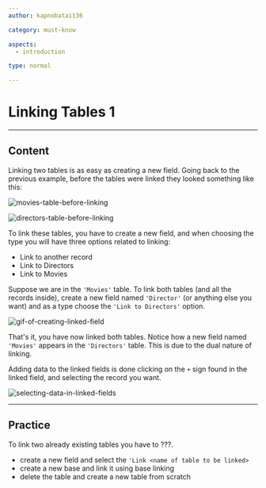 ```yaml
---
author: kapnobatai136

category: must-know

aspects:
  - introduction

type: normal

---
```


# Linking Tables 1

---
## Content

Linking two tables is as easy as creating a new field. Going back to the previous example, before the tables were linked they looked something like this:

![movies-table-before-linking](https://img.enkipro.com/2884bdf4823e64b335dad7a5e3b7527b.png)

![directors-table-before-linking](https://img.enkipro.com/1a0a65a1c575c0b6d6423ef33c347e64.png)

To link these tables, you have to create a new field, and when choosing the type you will have three options related to linking:
- Link to another record
- Link to Directors
- Link to Movies

Suppose we are in the `'Movies'` table. To link both tables (and all the records inside), create a new field named `'Director'` (or anything else you want) and as a type choose the `'Link to Directors'` option. 

![gif-of-creating-linked-field](https://img.enkipro.com/2e7a9eac1f56f6414a7f542169866849.gif)

That's it, you have now linked both tables. Notice how a new field named `'Movies'` appears in the `'Directors'` table. This is due to the dual nature of linking.

Adding data to the linked fields is done clicking on the `+` sign found in the linked field, and selecting the record you want.

![selecting-data-in-linked-fields](https://img.enkipro.com/9d304af19f846ad4767aae26f36e5f5d.gif)

---
## Practice

To link two already existing tables you have to ???.

* create a new field and select the `'Link <name of table to be linked>`
* create a new base and link it using base linking
* delete the table and create a new table from scratch